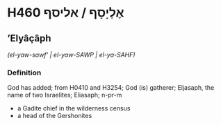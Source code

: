 # H460 אֶלְיָסָף / אליסף

## ʼElyâçâph

_(el-yaw-sawf' | el-yaw-SAWP | el-ya-SAHF)_

### Definition

God has added; from H0410 and H3254; God (is) gatherer; Eljasaph, the name of two Israelites; Eliasaph; n-pr-m

- a Gadite chief in the wilderness census
- a head of the Gershonites
